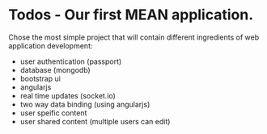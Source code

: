 # Todos - Our first MEAN application.

Chose the most simple project that will contain different ingredients of web application development:

* user authentication (passport)
* database (mongodb)
* bootstrap ui
* angularjs
* real time updates (socket.io)
* two way data binding (using angularjs)
* user speific content
* user shared content (multiple users can edit)